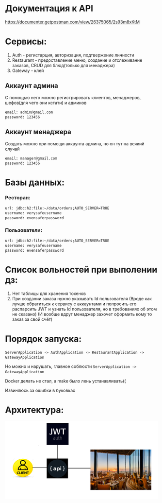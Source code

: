 # Документация к API 
https://documenter.getpostman.com/view/26375065/2s93m8xKtM

# Сервисы:
1. Auth - регистарция, авторизация, подтвержение личности
2. Restaurant - предоставление меню, создание и отслеживание заказов, CRUD для блюд(только для менаджера)
3. Gateway - клей

## Аккаунт админа
С помощью него можно регистрировать клиентов, менаджеров, шефов(для чего они кстати) и админов
```
email: admin@gmail.com
password: 123456
```

## Аккаунт менаджера
Создать можно при помощи аккаунта админа, но он тут на всякий случай
```
email: manager@gmail.com
password: 123456
```

# Базы данных:
### Ресторан:
```
url: jdbc:h2:file:~/data/orders;AUTO_SERVER=TRUE
username: verysafeusername
password: evensaferpassword
```
### Пользователи: 
```
url: jdbc:h2:file:~/data/orders;AUTO_SERVER=TRUE
username: verysafeusername
password: evensaferpassword
```

# Список вольностей при выполении дз:
1. Нет таблицы для хранения токенов
2. При создании заказа нужно указывать Id пользователя (Вроде как лучше обратиться к 
сервису с аккаунтами и попросить его распарсить JWT и узнать Id пользователя, но в требованиях об этом не сказано)
(И вообще вдруг менаджер захочет оформить кому то заказ за свой счёт)

# Порядок запуска:
```
ServerApplication -> AuthApplication -> RestaurantApplication -> GatewayApplication

```

Но можно и нарушать, главное соблюсти ```ServerApplication -> GatewayApplication```

Docker делать не стал, а make было лень устанавливать((

Извиняюсь за ошибки в буковках
# Архитектура:
![alt_text](scheme.png)